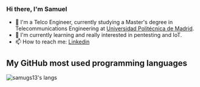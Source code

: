 ### Hi there, I'm Samuel

- 🔭 I'm a Telco Engineer, currently studying a Master's degree in Telecommunications Engineering at [Universidad Politécnica de Madrid](https://upm.es).
- 🌱 I'm currently learning and really interested in pentesting and IoT.
- 📫 How to reach me: [Linkedin](https://www.linkedin.com/in/samuel-garcia-sanchez/)

## My GitHub most used programming languages
![samugs13's langs](https://github-readme-stats.vercel.app/api/top-langs?username=samugs13&count_private=true&show_icons=true&theme=dark&layout=compact&langs_count=6)
